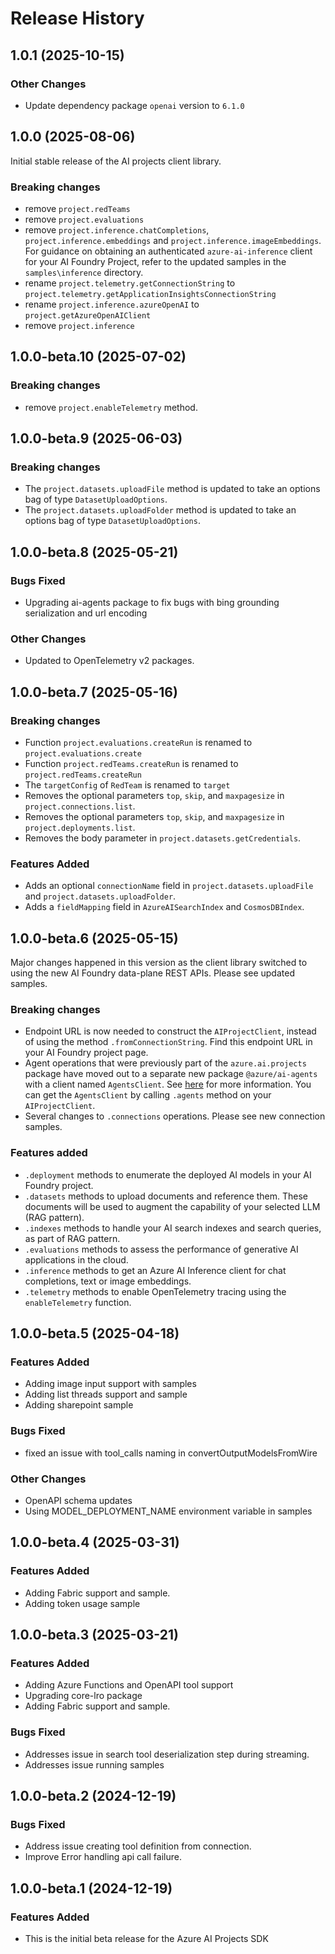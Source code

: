 # Release History

## 1.0.1 (2025-10-15)

### Other Changes

- Update dependency package `openai` version to `6.1.0`

## 1.0.0 (2025-08-06)

Initial stable release of the AI projects client library.

### Breaking changes

- remove `project.redTeams`
- remove `project.evaluations`
- remove `project.inference.chatCompletions`, `project.inference.embeddings` and `project.inference.imageEmbeddings`. For guidance on obtaining an authenticated `azure-ai-inference` client for your AI Foundry Project,
refer to the updated samples in the `samples\inference` directory.
- rename `project.telemetry.getConnectionString` to `project.telemetry.getApplicationInsightsConnectionString`
- rename `project.inference.azureOpenAI` to `project.getAzureOpenAIClient`
- remove `project.inference`

## 1.0.0-beta.10 (2025-07-02)

### Breaking changes

- remove `project.enableTelemetry` method.

## 1.0.0-beta.9 (2025-06-03)

### Breaking changes

- The `project.datasets.uploadFile` method is updated to take an options bag of type `DatasetUploadOptions`.
- The `project.datasets.uploadFolder` method is updated to take an options bag of type `DatasetUploadOptions`.

## 1.0.0-beta.8 (2025-05-21)

### Bugs Fixed

- Upgrading ai-agents package to fix bugs with bing grounding serialization and url encoding

### Other Changes

- Updated to OpenTelemetry v2 packages.

## 1.0.0-beta.7 (2025-05-16)

### Breaking changes

- Function `project.evaluations.createRun` is renamed to `project.evaluations.create`
- Function `project.redTeams.createRun` is renamed to `project.redTeams.createRun`
- The `targetConfig` of `RedTeam` is renamed to `target`
- Removes the optional parameters `top`, `skip`, and `maxpagesize` in `project.connections.list`.
- Removes the optional parameters `top`, `skip`, and `maxpagesize` in `project.deployments.list`.
- Removes the body parameter in `project.datasets.getCredentials`.

### Features Added

- Adds an optional `connectionName` field in `project.datasets.uploadFile` and `project.datasets.uploadFolder`.
- Adds a `fieldMapping` field in `AzureAISearchIndex` and `CosmosDBIndex`.

## 1.0.0-beta.6 (2025-05-15)

Major changes happened in this version as the client library switched to using the new AI Foundry data-plane REST APIs.
Please see updated samples.

### Breaking changes

- Endpoint URL is now needed to construct the `AIProjectClient`, instead of using the method
  `.fromConnectionString`. Find this endpoint URL in your AI Foundry project page.
- Agent operations that were previously part of the `azure.ai.projects` package have moved out to a separate new package
  `@azure/ai-agents` with a client named `AgentsClient`. See [here](https://www.npmjs.com/package/@azure/ai-agents) for more information. You can get the `AgentsClient` by calling `.agents` method on your `AIProjectClient`.
- Several changes to `.connections` operations. Please see new connection samples.

### Features added

- `.deployment` methods to enumerate the deployed AI models in your AI Foundry project.
- `.datasets` methods to upload documents and reference them. These documents will be used to augment the capability
  of your selected LLM (RAG pattern).
- `.indexes` methods to handle your AI search indexes and search queries, as part of RAG pattern.
- `.evaluations` methods to assess the performance of generative AI applications in the cloud.
- `.inference` methods to get an Azure AI Inference client for chat completions, text or image embeddings.
- `.telemetry` methods to enable OpenTelemetry tracing using the `enableTelemetry` function.

## 1.0.0-beta.5 (2025-04-18)

### Features Added

- Adding image input support with samples
- Adding list threads support and sample
- Adding sharepoint sample

### Bugs Fixed

- fixed an issue with tool_calls naming in convertOutputModelsFromWire

### Other Changes

- OpenAPI schema updates
- Using MODEL_DEPLOYMENT_NAME environment variable in samples

## 1.0.0-beta.4 (2025-03-31)

### Features Added

- Adding Fabric support and sample.
- Adding token usage sample

## 1.0.0-beta.3 (2025-03-21)

### Features Added

- Adding Azure Functions and OpenAPI tool support
- Upgrading core-lro package
- Adding Fabric support and sample.

### Bugs Fixed

- Addresses issue in search tool deserialization step during streaming.
- Addresses issue running samples

## 1.0.0-beta.2 (2024-12-19)

### Bugs Fixed

- Address issue creating tool definition from connection.
- Improve Error handling api call failure.

## 1.0.0-beta.1 (2024-12-19)

### Features Added

- This is the initial beta release for the Azure AI Projects SDK
